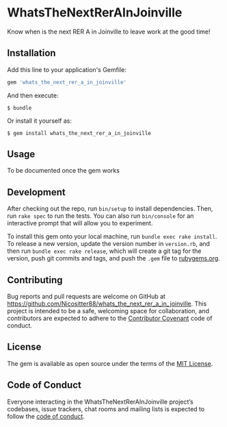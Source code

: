 # WhatsTheNextRerAInJoinville

Know when is the next RER A in Joinville to leave work at the good time!

## Installation

Add this line to your application's Gemfile:

```ruby
gem 'whats_the_next_rer_a_in_joinville'
```

And then execute:

    $ bundle

Or install it yourself as:

    $ gem install whats_the_next_rer_a_in_joinville

## Usage

To be documented once the gem works

## Development

After checking out the repo, run `bin/setup` to install dependencies. Then, run `rake spec` to run the tests. You can also run `bin/console` for an interactive prompt that will allow you to experiment.

To install this gem onto your local machine, run `bundle exec rake install`. To release a new version, update the version number in `version.rb`, and then run `bundle exec rake release`, which will create a git tag for the version, push git commits and tags, and push the `.gem` file to [rubygems.org](https://rubygems.org).

## Contributing

Bug reports and pull requests are welcome on GitHub at https://github.com/Nicositter88/whats_the_next_rer_a_in_joinville. This project is intended to be a safe, welcoming space for collaboration, and contributors are expected to adhere to the [Contributor Covenant](http://contributor-covenant.org) code of conduct.

## License

The gem is available as open source under the terms of the [MIT License](http://opensource.org/licenses/MIT).

## Code of Conduct

Everyone interacting in the WhatsTheNextRerAInJoinville project’s codebases, issue trackers, chat rooms and mailing lists is expected to follow the [code of conduct](https://github.com/Nicositter88/whats_the_next_rer_a_in_joinville/blob/master/CODE_OF_CONDUCT.md).
